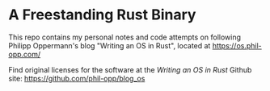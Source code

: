 # A Freestanding Rust Binary
This repo contains my personal notes and code attempts on following Philipp Oppermann's blog "Writing an OS in Rust", located at https://os.phil-opp.com/

Find original licenses for the software at the *Writing an OS in Rust* Github site: https://github.com/phil-opp/blog_os

